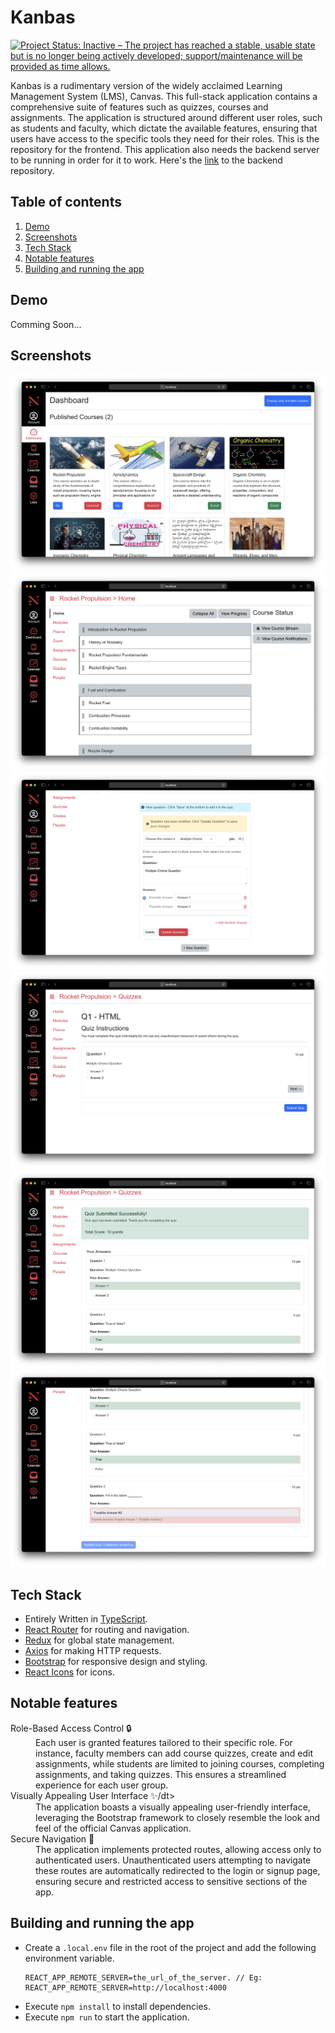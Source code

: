 # Kanbas
[![Project Status: Inactive – The project has reached a stable, usable state but is no longer being actively developed; support/maintenance will be provided as time allows.](https://www.repostatus.org/badges/latest/inactive.svg)](https://www.repostatus.org/#inactive)

Kanbas is a rudimentary version of the widely acclaimed Learning Management System (LMS), Canvas. This full-stack application contains a comprehensive suite of features such as quizzes, courses and assignments. The application is structured around different user roles, such as students and faculty, which dictate the available features, ensuring that users have access to the specific tools they need for their roles. This is the repository for the frontend. This application also needs the backend server to be running in order for it to work. Here's the [link](https://github.com/technophilist/kanbas-node-server-app) to the backend repository.

## Table of contents
1. [Demo](#demo)
2. [Screenshots](#screenshots)
3. [Tech Stack](#tech-stack)
4. [Notable features](#notable-features)
5. [Building and running the app](#building-and-running-the-app)

## Demo
Comming Soon...

## Screenshots
![Dashboard Image](screenshots/dashboard.png)
![Course Home Image](screenshots/course_home.png)
![Create MCQ Question Image](screenshots/create_mcq_question.png)
![Quiz Screen Image](screenshots/quiz_screen.png)
![Quiz Results Correct Image](screenshots/quiz_results_correct.png)
![Quiz Results Wrong Image](screenshots/quiz_results_wrong.png)


## Tech Stack
- Entirely Written in [TypeScript](https://www.typescriptlang.org/).
- [React Router](https://reactrouter.com) for routing and navigation.
- [Redux](https://redux.js.org) for global state management.
- [Axios](https://axios-http.com/docs/intro) for making HTTP requests.
- [Bootstrap](https://getbootstrap.com) for responsive design and styling.
- [React Icons](https://react-icons.github.io/react-icons/) for icons.

## Notable features

<dl>
  <dt> Role-Based Access Control 🔒 </dt>
  <dd> Each user is granted features tailored to their specific role. For instance, faculty members can add course quizzes, create and edit assignments, while students are limited to joining courses, completing assignments, and taking quizzes. This ensures a streamlined experience for each user group.</dd>
  
  <dt> Visually Appealing User Interface ✨/dt>
  <dd> The application boasts a visually appealing user-friendly interface, leveraging the Bootstrap framework to closely resemble the look and feel of the official Canvas application.</dd>
  
  <dt> Secure Navigation 🚪 </dt>
  <dd> The application implements protected routes, allowing access only to authenticated users. Unauthenticated users attempting to navigate these routes are automatically redirected to the login or signup page, ensuring secure and restricted access to sensitive sections of the app.</dd>
</dl>

## Building and running the app
- Create a ```.local.env``` file in the root of the project and add the following environment variable.
  ```
  REACT_APP_REMOTE_SERVER=the_url_of_the_server. // Eg: REACT_APP_REMOTE_SERVER=http://localhost:4000
  ```
- Execute ```npm install``` to install dependencies.
- Execute ```npm run``` to start the application.
